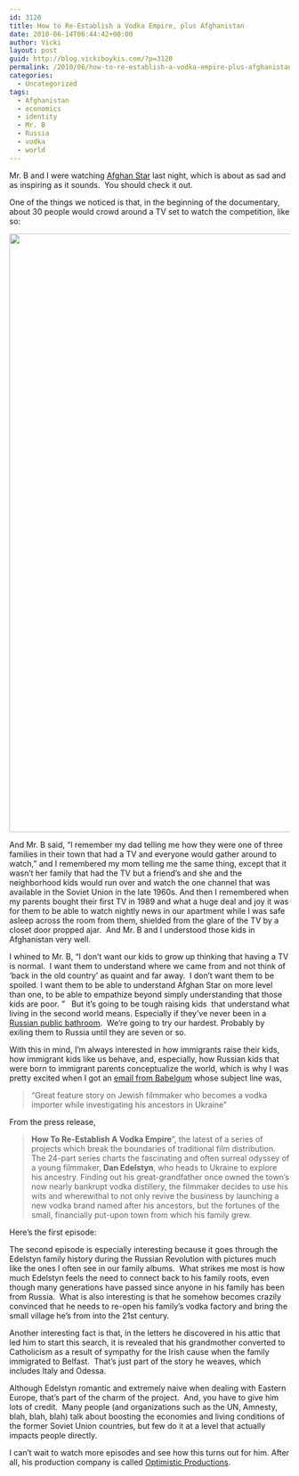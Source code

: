 ```yaml
---
id: 3120
title: How to Re-Establish a Vodka Empire, plus Afghanistan
date: 2010-06-14T06:44:42+00:00
author: Vicki
layout: post
guid: http://blog.vickiboykis.com/?p=3120
permalink: /2010/06/how-to-re-establish-a-vodka-empire-plus-afghanistan/
categories:
  - Uncategorized
tags:
  - Afghanistan
  - economics
  - identity
  - Mr. B
  - Russia
  - vodka
  - world
---
```

Mr. B and I were watching [Afghan Star](http://www.afghanstardocumentary.com/) last night, which is about as sad and as inspiring as it sounds.  You should check it out.

One of the things we noticed is that, in the beginning of the documentary, about 30 people would crowd around a TV set to watch the competition, like so:

<p style="text-align: center;">
  <a href="http://blog.vickiboykis.com/wp-content/uploads/2010/06/kids-watch.jpg"><img class="aligncenter size-full wp-image-3121" title="kids-watch" src="http://blog.vickiboykis.com/wp-content/uploads/2010/06/kids-watch.jpg" alt="" width="717" height="1075" /></a>
</p>

And Mr. B said, &#8220;I remember my dad telling me how they were one of three families in their town that had a TV and everyone would gather around to watch,&#8221; and I remembered my mom telling me the same thing, except that it wasn&#8217;t her family that had the TV but a friend&#8217;s and she and the neighborhood kids would run over and watch the one channel that was available in the Soviet Union in the late 1960s. And then I remembered when my parents bought their first TV in 1989 and what a huge deal and joy it was for them to be able to watch nightly news in our apartment while I was safe asleep across the room from them, shielded from the glare of the TV by a closet door propped ajar.  And Mr. B and I understood those kids in Afghanistan very well.

I whined to Mr. B, &#8220;I don&#8217;t want our kids to grow up thinking that having a TV is normal.  I want them to understand where we came from and not think of &#8216;back in the old country&#8217; as quaint and far away.  I don&#8217;t want them to be spoiled. I want them to be able to understand Afghan Star on more level than one, to be able to empathize beyond simply understanding that those kids are poor. &#8221;   But it&#8217;s going to be tough raising kids  that understand what living in the second world means. Especially if they&#8217;ve never been in a [Russian public bathroom](http://englishrussia.com/index.php/2006/11/19/moscow-toilets/).  We&#8217;re going to try our hardest. Probably by exiling them to Russia until they are seven or so.

With this in mind, I&#8217;m always interested in how immigrants raise their kids, how immigrant kids like us behave, and, especially, how Russian kids that were born to immigrant parents conceptualize the world, which is why I was pretty excited when I got an [email from Babelgum](http://www.babelgum.com/vodkaempire) whose subject line was,

> &#8220;Great feature story on Jewish filmmaker who becomes a vodka importer while investigating his ancestors in Ukraine&#8221;

From the press release,

> **How To Re-Establish A Vodka Empire**”, the latest of a series of projects which break the boundaries of traditional film distribution. The 24-part series charts the fascinating and often surreal odyssey of a young filmmaker, **Dan Edelstyn**, who heads to Ukraine to explore his ancestry. Finding out his great-grandfather once owned the town’s now nearly bankrupt vodka distillery, the filmmaker decides to use his wits and wherewithal to not only revive the business by launching a new vodka brand named after his ancestors, but the fortunes of the small, financially put-upon town from which his family grew.

Here&#8217;s the first episode:



The second episode is especially interesting because it goes through the Edelstyn family history during the Russian Revolution with pictures much like the ones I often see in our family albums.  What strikes me most is how much Edelstyn feels the need to connect back to his family roots, even though many generations have passed since anyone in his family has been from Russia.  What is also interesting is that he somehow becomes crazily convinced that he needs to re-open his family&#8217;s vodka factory and bring the small village he&#8217;s from into the 21st century.

Another interesting fact is that, in the letters he discovered in his attic that led him to start this search, it is revealed that his grandmother converted to Catholicism as a result of sympathy for the Irish cause when the family immigrated to Belfast.  That&#8217;s just part of the story he weaves, which includes Italy and Odessa.

Although Edelstyn romantic and extremely naive when dealing with Eastern Europe, that&#8217;s part of the charm of the project.  And, you have to give him lots of credit.  Many people (and organizations such as the UN, Amnesty, blah, blah, blah) talk about boosting the economies and living conditions of the former Soviet Union countries, but few do it at a level that actually impacts people directly.

I can&#8217;t wait to watch more episodes and see how this turns out for him. After all, his production company is called [Optimistic Productions](http://www.optimisticproductions.co.uk/).